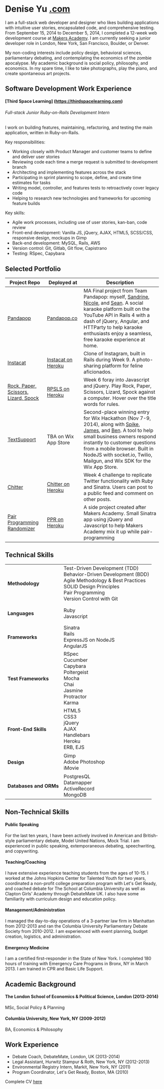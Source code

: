 # Denise Yu [.com](http://www.deniseyu.com)

I am a full-stack web developer and designer who likes building applications with intuitive user stories, encapsulated code, and comprehensive testing. From September 15, 2014 to December 5, 2014, I completed a 12-week web development course at [Makers Academy](http://www.makersacademy.com). I am currently seeking a junior developer role in London, New York, San Francisco, Boulder, or Denver.

My non-coding interests include policy design, behavioral sciences, parliamentary debating, and contemplating the economics of the zombie apocalypse. My academic background is social policy, philosophy, and economics. In my spare time, I like to take photographs, play the piano, and create spontaneous art projects.
## Software Development Work Experience

#### [Third Space Learning] (https://thirdspacelearning.com)

###### Full-stack Junior Ruby-on-Rails Development Intern

I work on building features, maintaining, refactoring, and testing the main application, written in Ruby-on-Rails.

Key responsibilities:

* Working closely with Product Manager and customer teams to define and deliver user stories
* Reviewing code each time a merge request is submitted to development branch
* Architecting and implementing features across the stack
* Participating in sprint planning to scope, define, and create time estimates for tasks
* Writing model, controller, and features tests to retroactively cover legacy code
* Helping to research new technologies and frameworks for upcoming feature builds

Key skills:

* Agile work processes, including use of user stories, kan-ban, code review
* Front-end development: Vanilla JS, jQuery, AJAX, HTML5, SCSS/CSS, responsive design, mockups in Gimp
* Back-end development: MySQL, Rails, AWS
* Version control: Git, Gitlab, Git flow, Capistrano
* Testing: RSpec, Capybara

## Selected Portfolio

| Project Repo | Deployed at | Description |
| ------------ | ----------- | ----------- |
| [Pandapop](https://github.com/MadameSardine/pandapop) | [Pandapop.co](http://www.pandapop.co) | MA Final project from Team Pandapop: myself, [Sandrine](http://www.github.com/MadameSardine), [Nicole](http://www.github.com/NicolePell), and [Sean](https://github.com/slstevens). A social karaoke platform built on the YouTube API in Rails 4 with a dash of jQuery, Angular, and HTTParty to help karaoke enthusiasts enjoy a seamless, free karaoke experience at home. |
| [Instacat](https://github.com/deniseyu/instagram-clone) | [Instacat on Heroku](http://instacat-app.herokuapp.com) | Clone of Instagram, built in Rails during Week 9. A photo-sharing platform for feline aficionados. |
| [Rock, Paper, Scissors, Lizard, Spock](https://github.com/deniseyu/RockPaperScissorsJS) | [RPSLS on Heroku](http://cute-rock-paper-scissors-js.herokuapp.com/) | Week 6 foray into Javascript and jQuery. Play Rock, Paper, Scissors, Lizard, Spock against a computer. Hover over the title words for rules. |
| [TextSupport](https://github.com/Wix-sock/node-server) | TBA on Wix App Store | Second-place winning entry for Wix Hackathon (Nov 7-9, 2014), along with [Spike](https://github.com/spike01), [James](https://github.com/jrmcneil), and [Ben](https://github.com/benjamintillett). A tool to help small business owners respond instantly to customer questions from a mobile browser. Built in NodeJS with socket.io, Twilio, Mailgun, and Wix SDK for the Wix App Store. |
| [Chitter](https://github.com/deniseyu/octochat) | [Chitter on Heroku](http://totoro-chitter.herokuapp.com) | Week 4 challenge to replicate Twitter functionality with Ruby and Sinatra. Users can post to a public feed and comment on other posts. |
| [Pair Programming Randomizer](https://github.com/deniseyu/jquery-pair-programming) | [PPR on Heroku](https://pairing-randomizer.herokuapp.com) | A side project created after Makers Academy. Small Sinatra app using jQuery and Javascript to help Makers Academy mix it up while pair-programming |

## Technical Skills

<table>
  <tr>
    <td>
    <h4>Methodology</h4>
    </td>
    <td>
    Test-Driven Development (TDD)
    <br>Behavior-Driven Development (BDD)
    <br>Agile Methodology & Best Practices
    <br>SOLID Design Principles
    <br>Pair Programming
    <br>Version Control with Git
    </td>
  </tr>
  <tr>
    <td><h4>Languages</h4></td>
    <td>
      Ruby
      <br>Javascript
    </td>
  </tr>
  <tr>
    <td><h4>Frameworks</h4></td>
    <td>
      Sinatra
      <br>Rails
      <br>ExpressJS on NodeJS
      <br>AngularJS
    </td>
  </tr>
  <tr>
    <td><h4>Test Frameworks</h4></td>
    <td>
      RSpec
      <br>Cucumber
      <br>Capybara
      <br>Poltergeist
      <br>Mocha
      <br>Chai
      <br>Jasmine
      <br>Protractor
      <br>Karma
    </td>
  </tr>
  <tr>
    <td><h4>Front-End Skills</h4></td>
    <td>
      HTML5
      <br>CSS3
      <br>jQuery
      <br>AJAX
      <br>Handlebars
      <br>Heroku
      <br>ERB, EJS
    </td>
  </tr>
  <tr>
    <td><h4>Design</h4></td>
    <td>
      Gimp
      <br>Adobe Photoshop
      <br>iMovie
    </td>
  </tr>
  <tr>
    <td><h4>Databases and ORMs</h4></td>
    <td>
      PostgresQL
      <br>Datamapper
      <br>ActiveRecord
      <br>MongoDB
    </td>
  </tr>
</table>

## Non-Technical Skills

#### Public Speaking
For the last ten years, I have been actively involved in American and British-style parliamentary debate, Model United Nations, Mock Trial. I am experienced in public speaking, extemporaneous debating, speechwriting, and copywriting.

#### Teaching/Coaching
I have extensive experience teaching students from the ages of 10-15. I worked at the Johns Hopkins Center for Talented Youth for two years, coordinated a non-profit college preparation program with Let's Get Ready, and coached debate for The School at Columbia University as well as Clapton Girls' Academy through DebateMate UK. I also have some familiarity with curriculum design and education policy.

#### Management/Administration
I managed the day-to-day operations of a 3-partner law firm in Manhattan from 2012-2013 and ran the Columbia University Parliamentary Debate Society from 2010-2012. I am experienced with event planning, budget creation, logistics, and administration.

#### Emergency Medicine
I am a certified first-responder in the State of New York. I completed 180 hours of training with Emergency Care Programs in Bronx, NY in March 2013. I am trained in CPR and Basic Life Support.

## Academic Background

#### The London School of Economics & Political Science, London (2013-2014)
MSc, Social Policy & Planning

#### Columbia University, New York, NY (2009-2012)
BA, Economics & Philosophy

## Work Experience

* Debate Coach, DebateMate, London, UK (2013-2014)
* Legal Assistant, Hurwitz Stampur & Roth, New York, NY (2012-2013)
* Environmental Registry Intern, Markit, New York, NY (2011)
* Program Coordinator, Let's Get Ready, Boston, MA (2010)

Complete CV [here](http://www.deniseyu.com/cv)

